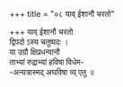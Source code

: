 +++
title = "०८ याव् ईशानौ चरतो"

+++
याव् ईशानौ चरतो  
द्विपदो ऽस्य चतुष्पदः ।  
या उग्रौ क्षिप्रधन्वानौ  
ताभ्यां रुद्राभ्यां हविषा विधेम-  
-अन्यत्रास्मद् अघविषा व्य् एतु ॥